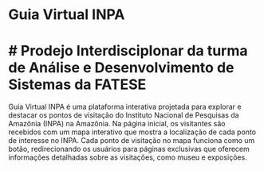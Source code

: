 # Guia Virtual INPA

# # Prodejo Interdisciplonar da turma de Análise e Desenvolvimento de Sistemas da FATESE
Guia Virtual INPA é uma plataforma interativa projetada para explorar e destacar os pontos de visitação do Instituto Nacional de Pesquisas da Amazônia (INPA) na Amazônia. Na página inicial, os visitantes são recebidos com um mapa interativo que mostra a localização de cada ponto de interesse no INPA. Cada ponto de visitação no mapa funciona como um botão, redirecionando os usuários para páginas exclusivas que oferecem informações detalhadas sobre as visitações, como museu e exposições.
